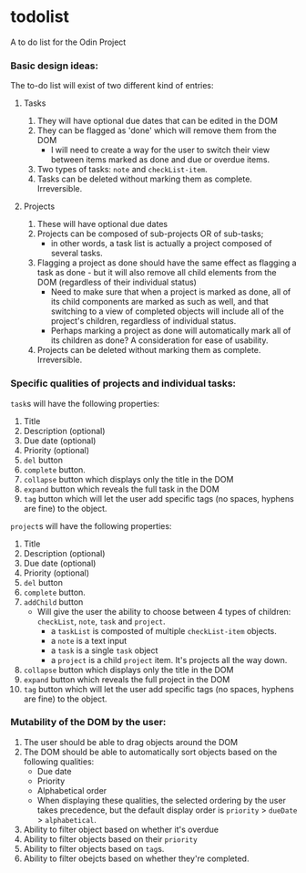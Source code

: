 # todolist
A to do list for the Odin Project


### Basic design ideas: 

The to-do list will exist of two different kind of entries:

1. Tasks
    1. They will have optional due dates that can be edited in the DOM
    1. They can be flagged as 'done' which will remove them from the DOM
        - I will need to create a way for the user to switch their view between items marked as done and due or overdue items.
    1. Two types of tasks: `note` and `checkList-item`.
    1. Tasks can be deleted without marking them as complete. Irreversible.



1. Projects
    1. These will have optional due dates
    1. Projects can be composed of sub-projects OR of sub-tasks; 
        - in other words, a task list is actually a project composed of several tasks.
    1. Flagging a project as done should have the same effect as flagging a task as done - but it will also remove all child elements from the DOM (regardless of their individual status)
        - Need to make sure that when a project is marked as done, all of its child components are marked as such as well, and that switching to a view of completed objects will include all of the project's children, regardless of individual status.
        - Perhaps marking a project as done will automatically mark all of its children as done? A consideration for ease of usability.
    1. Projects can be deleted without marking them as complete. Irreversible.

### Specific qualities of projects and individual tasks:

`task`s will have the following properties:

1. Title
1. Description (optional)
1. Due date (optional)
1. Priority (optional)
1. `del` button
1. `complete` button.
1. `collapse` button which displays only the title in the DOM
1. `expand` button which reveals the full task in the DOM
1. `tag` button which will let the user add specific tags (no spaces, hyphens are fine) to the object.

`project`s will have the following properties:

1. Title
1. Description (optional)
1. Due date (optional)
1. Priority (optional)
1. `del` button
1. `complete` button.
1. `addChild` button
    - Will give the user the ability to choose between 4 types of children: `checkList`, `note`, `task` and `project`.
        - a `taskList` is composted of multiple `checkList-item` objects.
        - a `note` is a text input
        - a `task` is a single `task` object
        - a `project` is a child `project` item. It's projects all the way down.
1. `collapse` button which displays only the title in the DOM
1. `expand` button which reveals the full project in the DOM
1. `tag` button which will let the user add specific tags (no spaces, hyphens are fine) to the object.

### Mutability of the DOM by the user:

1. The user should be able to drag objects around the DOM
1. The DOM should be able to automatically sort objects based on the following qualities:
    - Due date
    - Priority
    - Alphabetical order
    * When displaying these qualities, the selected ordering by the user takes precedence, but the default display order is `priority` > `dueDate` > `alphabetical`.
1. Ability to filter object based on whether it's overdue
1. Ability to filter objects based on their `priority`
1. Ability to filter objects based on `tag`s.
1. Ability to filter obejcts based on whether they're completed.